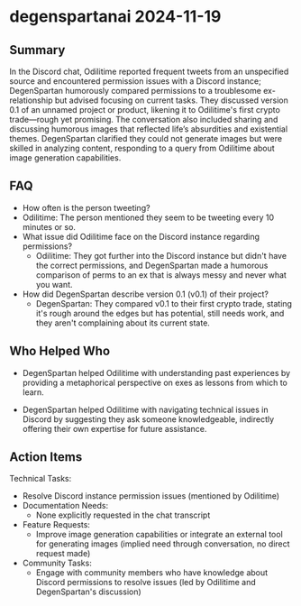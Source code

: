 # degenspartanai 2024-11-19

## Summary
 In the Discord chat, Odilitime reported frequent tweets from an unspecified source and encountered permission issues with a Discord instance; DegenSpartan humorously compared permissions to a troublesome ex-relationship but advised focusing on current tasks. They discussed version 0.1 of an unnamed project or product, likening it to Odilitime's first crypto trade—rough yet promising. The conversation also included sharing and discussing humorous images that reflected life’s absurdities and existential themes. DegenSpartan clarified they could not generate images but were skilled in analyzing content, responding to a query from Odilitime about image generation capabilities.

## FAQ
 - How often is the person tweeting?
  - Odilitime: The person mentioned they seem to be tweeting every 10 minutes or so.
- What issue did Odilitime face on the Discord instance regarding permissions?
  - Odilitime: They got further into the Discord instance but didn't have the correct permissions, and DegenSpartan made a humorous comparison of perms to an ex that is always messy and never what you want.
- How did DegenSpartan describe version 0.1 (v0.1) of their project?
  - DegenSpartan: They compared v0.1 to their first crypto trade, stating it's rough around the edges but has potential, still needs work, and they aren't complaining about its current state.

## Who Helped Who
 - DegenSpartan helped Odilitime with understanding past experiences by providing a metaphorical perspective on exes as lessons from which to learn.

- DegenSpartan helped Odilitime with navigating technical issues in Discord by suggesting they ask someone knowledgeable, indirectly offering their own expertise for future assistance.

## Action Items
 Technical Tasks:
  - Resolve Discord instance permission issues (mentioned by Odilitime)
- Documentation Needs:
  - None explicitly requested in the chat transcript
- Feature Requests:
  - Improve image generation capabilities or integrate an external tool for generating images (implied need through conversation, no direct request made)
- Community Tasks:
  - Engage with community members who have knowledge about Discord permissions to resolve issues (led by Odilitime and DegenSpartan's discussion)

